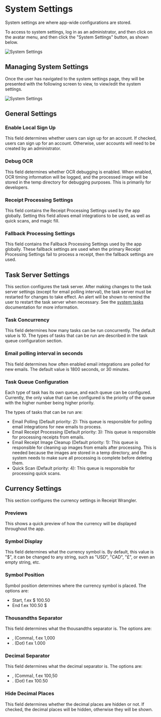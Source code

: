# System Settings

System settings are where app-wide configurations are stored.

To access to system settings, log in as an administrator, and then click on the avatar menu, and then click the
"System Settings" button, as shown below.

![System Settings](/img/system-settings/system-settings-arrow.png)

## Managing System Settings

Once the user has navigated to the system settings page, they will be presented with the following screen to view,
to view/edit the system settings.

![System Settings](/img/system-settings/system-settings-form.png)

## General Settings

### Enable Local Sign Up

This field determines whether users can sign up for an account. If checked, users can sign up for an account. Otherwise,
user accounts will need to be created by an administrator.

### Debug OCR

This field determines whether OCR debugging is enabled. When enabled, OCR timing information will be logged, and the
processed image will be stored in the temp directory for debugging purposes. This is primarily for developers.

### Receipt Processing Settings

This field contains the Receipt Processing Settings used by the app globally. Setting this field allows email
integrations to be used, as well as quick scans, and magic fill.

### Fallback Processing Settings

This field contains the Fallback Processing Settings used by the app globally. These fallback settings are used when the
primary Receipt Processing Settings fail to process a receipt, then the fallback settings are used.

## Task Server Settings

This section configures the task server. After making changes to the task server settings (except for email polling
interval),
the task server must be restarted for changes to take effect. An alert will be shown to remind the user to restart the
task server when necessary. See the [system tasks](/docs/concepts/tasks) documentation for more information.

### Task Concurrency

This field determines how many tasks can be run concurrently. The default value is 10. The types of tasks that can be
run are described in the task queue configuration section.

### Email polling interval in seconds

This field determines how often enabled email integrations are polled for new emails. The default value is 1800 seconds,
or
30 minutes.

### Task Queue Configuration

Each type of task has its own queue, and each queue can be configured. Currently, the only value that can be configured
is the priority of the queue with the higher number being higher priority.

The types of tasks that can be run are:

* Email Polling (Default priority: 2): This queue is responsible for polling email integrations for new emails to
  process.
* Email Receipt Processing (Default priority: 3): This queue is responsible for processing receipts from emails.
* Email Receipt Image Cleanup (Default priority: 1): This queue is responsible for cleaning up images from emails after
  processing. This is
  needed because the images are stored in a temp directory, and the system needs to make sure all processing is complete
  before deleting them.
* Quick Scan (Default priority: 4): This queue is responsible for processing quick scans.

## Currency Settings

This section configures the currency settings in Receipt Wrangler.

### Previews

This shows a quick preview of how the currency will be displayed throughout the app.

### Symbol Display

This field determines what the currency symbol is. By default, this value is "$", it can be changed to any
string, such as "USD", "CAD", "£", or even an empty string, etc.

### Symbol Position

Symbol position determines where the currency symbol is placed. The options are:

- Start, f.ex $ 100.50
- End f.ex 100.50 $

### Thousandths Separator

This field determines what the thousandths separator is. The options are:

- , (Comma), f.ex 1,000
- . (Dot) f.ex 1.000

### Decimal Separator

This field determines what the decimal separator is. The options are:

- , (Comma), f.ex 100,50
- . (Dot) f.ex 100.50

### Hide Decimal Places

This field determines whether the decimal places are hidden or not. If checked, the decimal places will be hidden,
otherwise they will be shown.
